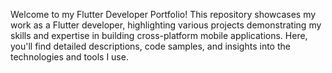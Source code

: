 Welcome to my Flutter Developer Portfolio! This repository showcases my work as a Flutter developer, highlighting various projects demonstrating my skills and expertise in building cross-platform mobile applications. Here, you'll find detailed descriptions, code samples, and insights into the technologies and tools I use.
